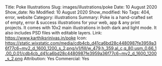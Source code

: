 Title: Poke Illustrations
Slug: images/illustrations/poke
Date: 10 August 2020
Show_date: No
Modified: 10 August 2020
Show_modified: No
Tags: 404, error, website
Category: illustrations
Summary: Poke is a hand-crafted set of empty, error & success illustrations for your web, app & any print projects. It comes with 10x2 main illustrations in both dark and light mode. It also includes PSD files with editable layers.
Link: https://www.karthiksrinivas.in/poke
Icon: https://static.wixstatic.com/media/cdb4cb_d41ca6bd28c4480987fe3959a36f77c6~mv2_d_1600_1200_s_2.png/v1/fill/w_479,h_359,al_c,q_80,usm_0.66_1.00_0.01/cdb4cb_d41ca6bd28c4480987fe3959a36f77c6~mv2_d_1600_1200_s_2.png
Attribution: Yes
Commercial: Yes
 